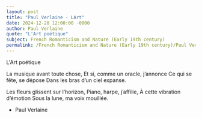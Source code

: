 ```yaml
---
layout: post
title: "Paul Verlaine - LArt"
date: 2024-12-28 12:00:00 -0000
author: Paul Verlaine
quote: "L'Art poétique"
subject: French Romanticism and Nature (Early 19th century)
permalink: /French Romanticism and Nature (Early 19th century)/Paul Verlaine/Paul Verlaine - LArt
---
```


L'Art poétique

La musique avant toute chose,
Et si, comme un oracle, j’annonce
Ce qui se fête, se dépose
Dans les bras d’un ciel expanse.

Les fleurs glissent sur l’horizon,
Piano, harpe, j’affilie,
À cette vibration d’émotion
Sous la lune, ma voix mouillée.

- Paul Verlaine
